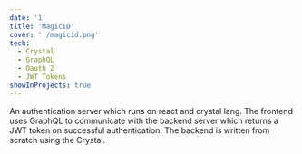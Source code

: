 ```yaml
---
date: '1'
title: 'MagicID'
cover: './magicid.png'
tech:
  - Crystal
  - GraphQL
  - Oauth 2
  - JWT Tokens
showInProjects: true
---
```


An authentication server which runs on react and crystal lang. The frontend uses GraphQL to communicate with the backend server which returns a JWT token on successful authentication. The backend is written from scratch using the Crystal.